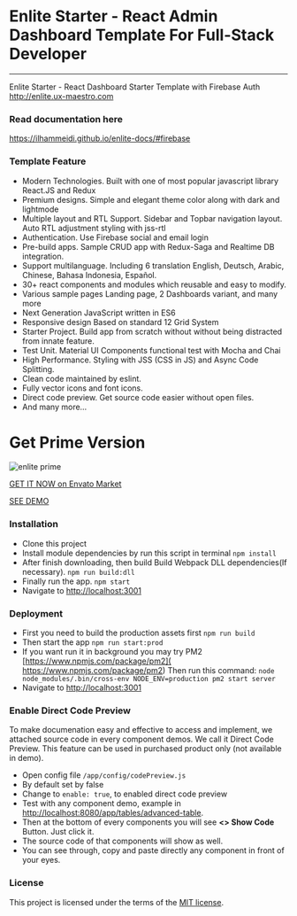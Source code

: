 # Enlite Starter - React Admin Dashboard Template For Full-Stack Developer
----------
Enlite Starter - React Dashboard Starter Template with Firebase Auth http://enlite.ux-maestro.com

### Read documentation here
https://ilhammeidi.github.io/enlite-docs/#firebase

### Template Feature
-   Modern Technologies. Built with one of most popular javascript library React.JS and Redux
-   Premium designs. Simple and elegant theme color along with dark and lightmode
-   Multiple layout and RTL Support. Sidebar and Topbar navigation layout. Auto RTL adjustment styling with jss-rtl
-   Authentication. Use Firebase social and email login
-   Pre-build apps. Sample CRUD app with Redux-Saga and Realtime DB integration.
-   Support multilanguage. Including 6 translation English, Deutsch, Arabic, Chinese, Bahasa Indonesia, Español.
-   30+ react components and modules which reusable and easy to modify.
-   Various sample pages Landing page, 2 Dashboards variant, and many more
-   Next Generation JavaScript written in ES6
-   Responsive design Based on standard 12 Grid System
-   Starter Project. Build app from scratch without without being distracted from innate feature.
-   Test Unit. Material UI Components functional test with Mocha and Chai
-   High Performance. Styling with JSS (CSS in JS) and Async Code Splitting.
-   Clean code maintained by eslint.
-   Fully vector icons and font icons.
-   Direct code preview. Get source code easier without open files.
-   And many more…

# Get Prime Version
![enlite prime](https://s3.envato.com/files/271288733/01_preview.jpg)

[GET IT NOW on Envato Market](https://themeforest.net/item/enlite-prime-reactjs-fullstack-website-template/23803960)

[SEE DEMO](http://enlite.ux-maestro.com)

### Installation

 - Clone this project
 - Install module dependencies by run this script in terminal
    `npm install`
 - After finish downloading, then build Build Webpack DLL dependencies(If necessary).
	 `npm run build:dll`
 - Finally run the app.
	 `npm start`
 - Navigate to  [http://localhost:3001](http://localhost:3001)

### Deployment

 - First you need to build the production assets first
    `npm run build`
 - Then start the app
    `npm run start:prod`
 - If you want run it in background you may try PM2 [https://www.npmjs.com/package/pm2]( https://www.npmjs.com/package/pm2) Then run this command:
    `node node_modules/.bin/cross-env NODE_ENV=production pm2 start server`
 - Navigate to  [http://localhost:3001](http://localhost:3001)

### Enable Direct Code Preview
To make documenation easy and effective to access and implement, we attached source code in every component demos. We call it Direct Code Preview. This feature can be used in purchased product only (not available in demo).

 - Open config file  `/app/config/codePreview.js`
 - By default set by false
 - Change to  `enable: true`, to enabled direct code preview
 -   Test with any component demo, example in  [http://localhost:8080/app/tables/advanced-table](http://localhost:8080/app/tables/advanced-table).
-   Then at the bottom of every components you will see  **<> Show Code**  Button. Just click it.
-   The source code of that components will show as well.
-   You can see through, copy and paste directly any component in front of your eyes.

### License
This project is licensed under the terms of the [MIT license](https://github.com/ilhammeidi/boss-lite/blob/master/LICENSE.txt).